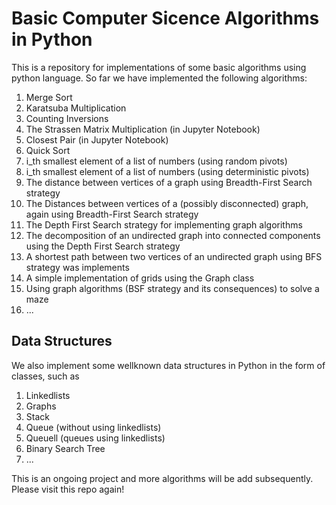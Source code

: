 # Basic Computer Sicence Algorithms in Python
This is a repository for implementations of some basic algorithms using python language.
So far we have implemented the following algorithms:
1. Merge Sort
2. Karatsuba Multiplication 
3. Counting Inversions
4. The Strassen Matrix Multiplication (in Jupyter Notebook)
5. Closest Pair (in Jupyter Notebook)
6. Quick Sort
7. i_th smallest element of a list of numbers (using random pivots)
8. i_th smallest element of a list of numbers (using deterministic pivots)
9. The distance between vertices of a graph using Breadth-First Search strategy
10. The Distances between vertices of a (possibly disconnected) graph, again using Breadth-First Search strategy
11. The Depth First Search strategy for implementing graph algorithms
12. The decomposition of an undirected graph into connected components using the Depth First Search strategy
13. A shortest path between two vertices of an undirected graph using BFS strategy was implements
14. A simple implementation of grids using the Graph class 
15. Using graph algorithms (BSF strategy and its consequences) to solve a maze
16. ...
## Data Structures
We also implement some wellknown data structures in Python in the form of classes, such as
1. Linkedlists
2. Graphs
3. Stack
4. Queue (without using linkedlists)
5. Queuell  (queues using linkedlists) 
6. Binary Search Tree
7. ...

This is an ongoing project and more algorithms will be add subsequently. Please visit this repo again!
